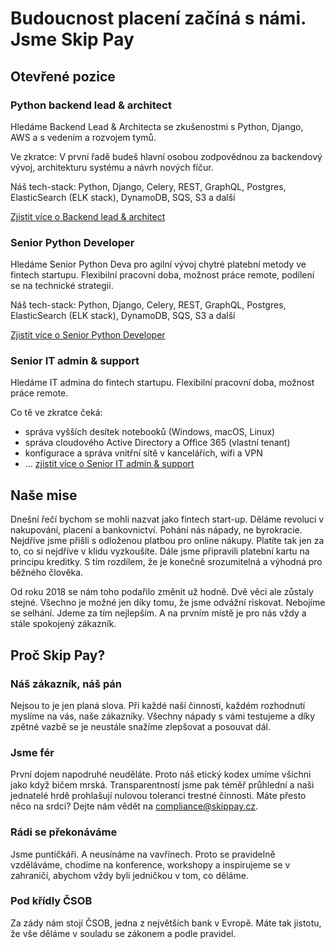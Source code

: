 # Budoucnost placení začíná s námi. Jsme Skip Pay

## Otevřené pozice

### Python backend lead & architect
Hledáme Backend Lead & Architecta se zkušenostmi s Python, Django, AWS a s vedením a rozvojem tymů.

Ve zkratce: V první řadě budeš hlavní osobou zodpovědnou za backendový vývoj, architekturu systému a návrh nových fíčur. 

Náš tech-stack:  Python, Django, Celery, REST, GraphQL, Postgres, ElasticSearch (ELK stack), DynamoDB, SQS, S3 a další

[Zjistit více o Backend lead & architect](https://skippay.cz/kariera/backend-lead-and-architect/?utm_source=github&utm_medium=social&utm_campaign=internal)


### Senior Python Developer
Hledáme Senior Python Deva pro agilní vývoj chytré platební metody ve fintech startupu. Flexibilní pracovní doba, možnost práce remote, podílení se na technické strategii.

Náš tech-stack:  Python, Django, Celery, REST, GraphQL, Postgres, ElasticSearch (ELK stack), DynamoDB, SQS, S3 a další

[Zjistit více o Senior Python Developer](https://skippay.cz/kariera/senior-python-developer/?utm_source=github&utm_medium=social&utm_campaign=internal)


### Senior IT admin & support
Hledáme IT admina do fintech startupu. Flexibilní pracovní doba, možnost práce remote.

Co tě ve zkratce čeká:
- správa vyšších desítek notebooků (Windows, macOS, Linux)
- správa cloudového Active Directory a Office 365 (vlastní tenant)
- konfigurace a správa vnitřní sítě v kancelářích, wifi a VPN
- ... [zjistit více o Senior IT admin & support](https://skippay.cz/kariera/senior-it-admin-and-support/?utm_source=github&utm_medium=social&utm_campaign=internal)

## Naše mise
Dnešní řečí bychom se mohli nazvat jako fintech start-up. Děláme revoluci v nakupování, placení a bankovnictví. Pohání nás nápady, ne byrokracie. Nejdříve jsme přišli s odloženou platbou pro online nákupy. Platíte tak jen za to, co si nejdříve v klidu vyzkoušíte. Dále jsme připravili platební kartu na principu kreditky. S tím rozdílem, že je konečně srozumitelná a výhodná pro běžného člověka.

Od roku 2018 se nám toho podařilo změnit už hodně. Dvě věci ale zůstaly stejné. Všechno je možné jen díky tomu, že jsme odvážní riskovat. Nebojíme se selhání. Jdeme za tím nejlepším. A na prvním místě je pro nás vždy a stále spokojený zákazník.

## Proč Skip Pay?

### Náš zákazník, náš pán
Nejsou to je jen planá slova. Při každé naší činnosti, každém rozhodnutí myslíme na vás, naše zákazníky. Všechny nápady s vámi testujeme a díky zpětné vazbě se je neustále snažíme zlepšovat a posouvat dál.

### Jsme fér
První dojem napodruhé neuděláte. Proto náš etický kodex umíme všichni jako když bičem mrská. Transparentností jsme pak téměř průhlední a naši jednatelé hrdě prohlašují nulovou toleranci trestné činnosti. Máte přesto něco na srdci? Dejte nám vědět na compliance@skippay.cz.

### Rádi se překonáváme
Jsme puntičkáři. A neusínáme na vavřínech. Proto se pravidelně vzděláváme, chodíme na konference, workshopy a inspirujeme se v zahraničí, abychom vždy byli jedničkou v tom, co děláme.

### Pod křídly ČSOB
Za zády nám stojí ČSOB, jedna z největších bank v Evropě. Máte tak jistotu, že vše děláme v souladu se zákonem a podle pravidel.

